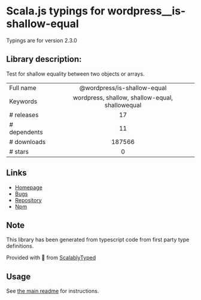 
# Scala.js typings for wordpress__is-shallow-equal

Typings are for version 2.3.0

## Library description:
Test for shallow equality between two objects or arrays.

|                    |                 |
| ------------------ | :-------------: |
| Full name          | @wordpress/is-shallow-equal |
| Keywords           | wordpress, shallow, shallow-equal, shallowequal |
| # releases         | 17 |
| # dependents       | 11 |
| # downloads        | 187566 |
| # stars            | 0 |

## Links
- [Homepage](https://github.com/WordPress/gutenberg/tree/master/packages/is-shallow-equal/README.md)
- [Bugs](https://github.com/WordPress/gutenberg/issues)
- [Repository](https://github.com/WordPress/gutenberg)
- [Npm](https://www.npmjs.com/package/%40wordpress%2Fis-shallow-equal)
    


## Note
This library has been generated from typescript code from first party type definitions.

Provided with :purple_heart: from [ScalablyTyped](https://github.com/oyvindberg/ScalablyTyped)

## Usage
See [the main readme](../../readme.md) for instructions.


